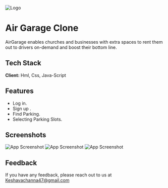 

![Logo](https://assets.website-files.com/5d55f1425cb6b7a18aa77528/5d55f8a49a649a59aab64b1c_airgarage-logo.png)


# Air Garage Clone

AirGarage enables churches and businesses with extra spaces to rent them out to drivers on-demand and boost their bottom line.


## Tech Stack

**Client:** Hml, Css, Java-Script 




## Features

- Log in.
- Sign up .
- Find Parking.
- Selecting Parking Slots.


## Screenshots

![App Screenshot](https://i.ibb.co/BB4BcrB/airgarage-home.png)
![App Screenshot](https://i.ibb.co/0GQfNkB/airgarage-login.png)
![App Screenshot](https://i.ibb.co/7yrYyZN/airgarage-findparking.png)


## Feedback

If you have any feedback, please reach out to us at Keshavachanna47@gmail.com

